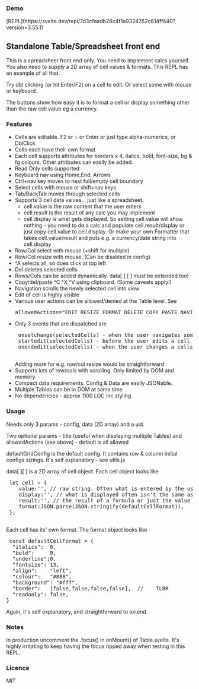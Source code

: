 <h3>Demo</h3>
[REPL](https://svelte.dev/repl/7d3cfaadb28c4f1e9324762c614ff440?version=3.55.1)

<h2>Standalone Table/Spreadsheet front end</h2>

<p>This is a spreadsheet front end only. You need to implement calcs yourself. You also need to supply a 2D array of cell values &amp; formats. This REPL has an example of all that.</p>

<p>Try dbl clicking (or hit Enter/F2)  on a cell to edit. Or select some with mouse or keyboard.</p>
<p>The buttons show how easy it is to format a cell or display something other than the raw cell value eg a currency.</p>

<h3>Features</h3>
<ul>
	<li>Cells are editable. F2 or = or Enter or just type alpha-numerics, or DblClick</li>
	<li>Cells each have their own format</li>
	<li>Each cell supports attributes for borders x 4, italics, bold, font-size, bg & fg colours. Other attributes can easily be added.</li>
	<li>Read Only cells supported</li>
	<li>Keyboard nav using Home,End, Arrows</li>
	<li>Ctrl+nav key moves to next full/empty cell boundary</li>
	<li>Select cells with mouse or shift+nav keys</li>
	<li>Tab/BackTab moves through selected cells</li>
	<li>Supports 3 cell data values... just like a spreadsheet.
		<ul>
			<li>cell.value is the raw content that the user enters</li>
			<li>cell.result is the result of any calc you may implement</li>
			<li>cell.display is what gets displayed. So setting cell.value will show nothing - you need to do a calc and populate cell.result/display or just copy cell.value to cell.display. Or make your own Formatter that takes cell.value/result and puts e.g. a currency/date string into cell.display
				</li>
				</ul>
			</li>
	<li>Row/Col select with mouse (+shift for multiple)</li>
	<li>Row/Col resize with mouse. (Can be disabled in config)</li>
	<li>^A selects all, so does click at top left</li>
	<li>Del deletes selected cells</li>
	<li>Rows/Cols can be added dynamically. data[ ] [ ] must be extended too!</li>
	<li>Copy/del/paste ^C ^X ^V using clipboard. (Some caveats apply!)</li>
	<li>Navigation scrolls the newly selected cell into view</li>
	<li>Edit of cell is highly visible</li>
	<li>Various user actions can be allowed/denied at the Table level. See <pre>allowedActions="EDIT RESIZE FORMAT DELETE COPY PASTE NAVIGATE"</pre></li>
	<li>Only 3 events that are dispatched are 
	<pre>
 onselchange(selectedCells) - when the user navigates somewhere
 startedit(selectedCells) - before the user edits a cell
 onendedit(selectedCells) - when the user changes a cells value
	</pre>
	Adding more for e.g. row/col resize would be straightforward</li>
	<li>Supports lots of row/cols with scrolling. Only limited by DOM and memory</li>
	<li>Compact data requirements. Config &amp; Data are easily JSONable.</li>
	<li>Multiple Tables can be in DOM at same time</li>
	<li>No dependencies - approx 1100 LOC inc styling</li>
</ul>
<h3>Usage</h3>
<p>Needs only 3 params - config, data (2D array) and a uid.</p>
<p>Two optional params - title (useful when displaying multiple Tables) and allowedActions (see above) - default is all allowed</p>
<p>defaultGridConfig is the default config. It contains row &amp; column initial configs sizings. It's self explanatory - see utils.js</p>
<p>data[ ][ ] is a 2D array of cell object. Each cell object looks like 
	<pre>
 let cell = {
    value:'', // raw string. Often what is entered by the user.
    display:'', // what is displayed often isn't the same as the value. E.G. formulas, 12=>$12.00, -12=>($12.00). It is the parents responsibility to populate this
    result:'', // the result of a formula or just the value as a string/number
    format:JSON.parse(JSON.stringify(defaultCellFormat)),
 };	
	</pre>
Each cell has its' own format. The format object looks like -
<pre>
 const defaultCellFormat = {
  "italics":  0,
  "bold":     0,
  "underline":0,
  "fontsize": 13,
  "align":    "left",
  "colour":   "#888",
  "background": "#fff",
  "border":   [false,false,false,false],  //	TLBR
  "readonly": false,
}
</pre>
Again, it's self explanatory, and straightforward to extend.

<h3>Notes</h3>
<p>In production uncomment the .focus() in onMount() of Table.svelte. It's highly irritating to keep having the focus ripped away when testing in this REPL.</p>

<h3>Licence</h3>
MIT